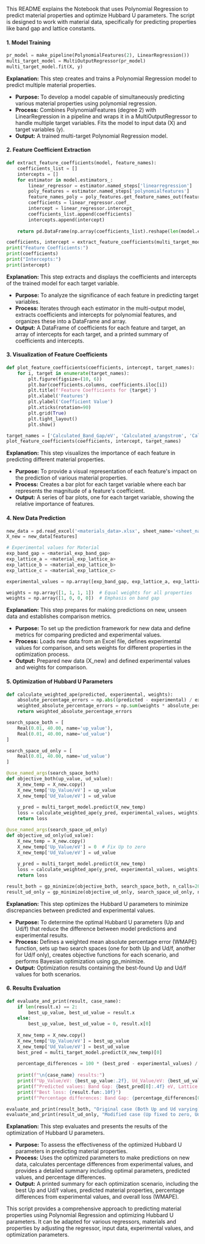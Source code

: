This README explains the Notebook that uses Polynomial Regression to predict material properties and optimize Hubbard U parameters. The script is designed to work with material data, specifically for predicting properties like band gap and lattice constants.

#### 1. Model Training

```python
pr_model = make_pipeline(PolynomialFeatures(2), LinearRegression())
multi_target_model = MultiOutputRegressor(pr_model)
multi_target_model.fit(X, y)
```

**Explanation:** This step creates and trains a Polynomial Regression model to predict multiple material properties.  
- **Purpose:** To develop a model capable of simultaneously predicting various material properties using polynomial regression.  
- **Process:** Combines PolynomialFeatures (degree 2) with LinearRegression in a pipeline and wraps it in a MultiOutputRegressor to handle multiple target variables. Fits the model to input data (X) and target variables (y).  
- **Output:** A trained multi-target Polynomial Regression model.

#### 2. Feature Coefficient Extraction
```python
def extract_feature_coefficients(model, feature_names):
    coefficients_list = []
    intercepts = []
    for estimator in model.estimators_:
        linear_regressor = estimator.named_steps['linearregression']
        poly_features = estimator.named_steps['polynomialfeatures']
        feature_names_poly = poly_features.get_feature_names_out(feature_names)
        coefficients = linear_regressor.coef_
        intercept = linear_regressor.intercept_
        coefficients_list.append(coefficients)
        intercepts.append(intercept)
    
    return pd.DataFrame(np.array(coefficients_list).reshape(len(model.estimators_), -1), columns=feature_names_poly), np.array(intercepts)

coefficients, intercept = extract_feature_coefficients(multi_target_model, features)
print("Feature Coefficients:")
print(coefficients)
print("Intercepts:")
print(intercept)
```
**Explanation:** This step extracts and displays the coefficients and intercepts of the trained model for each target variable.  
- **Purpose:** To analyze the significance of each feature in predicting target variables.  
- **Process:** Iterates through each estimator in the multi-output model, extracts coefficients and intercepts for polynomial features, and organizes these into a DataFrame and array.  
- **Output:** A DataFrame of coefficients for each feature and target, an array of intercepts for each target, and a printed summary of coefficients and intercepts.


#### 3. Visualization of Feature Coefficients
```python
def plot_feature_coefficients(coefficients, intercept, target_names):
    for i, target in enumerate(target_names):
        plt.figure(figsize=(10, 6))
        plt.bar(coefficients.columns, coefficients.iloc[i])
        plt.title(f'Feature Coefficients for {target}')
        plt.xlabel('Features')
        plt.ylabel('Coefficient Value')
        plt.xticks(rotation=90)
        plt.grid(True)
        plt.tight_layout()
        plt.show()
```

```python
target_names = ['Calculated_Band_Gap/eV', 'Calculated_a/angstrom', 'Calculated_b/angstrom', 'Calculated_c/angstrom']
plot_feature_coefficients(coefficients, intercept, target_names)
```
**Explanation:** This step visualizes the importance of each feature in predicting different material properties.  
- **Purpose:** To provide a visual representation of each feature's impact on the prediction of various material properties.  
- **Process:** Creates a bar plot for each target variable where each bar represents the magnitude of a feature's coefficient.  
- **Output:** A series of bar plots, one for each target variable, showing the relative importance of features.

#### 4. New Data Prediction
```python
new_data = pd.read_excel('<materials_data>.xlsx', sheet_name='<sheet_name>')
X_new = new_data[features]
```

```python
# Experimental values for Material
exp_band_gap = <material_exp_band_gap>
exp_lattice_a = <material_exp_lattice_a>
exp_lattice_b = <material_exp_lattice_b>
exp_lattice_c = <material_exp_lattice_c>

experimental_values = np.array([exp_band_gap, exp_lattice_a, exp_lattice_b, exp_lattice_c])
```

```python
weights = np.array([1, 1, 1, 1])  # Equal weights for all properties
weights = np.array([1, 0, 0, 0])  # Emphasis on band gap
```

**Explanation:** This step prepares for making predictions on new, unseen data and establishes comparison metrics.  
- **Purpose:** To set up the prediction framework for new data and define metrics for comparing predicted and experimental values.  
- **Process:** Loads new data from an Excel file, defines experimental values for comparison, and sets weights for different properties in the optimization process.  
- **Output:** Prepared new data (X_new) and defined experimental values and weights for comparison.




#### 5. Optimization of Hubbard U Parameters
```python
def calculate_weighted_ape(predicted, experimental, weights):
    absolute_percentage_errors = np.abs((predicted - experimental) / experimental)
    weighted_absolute_percentage_errors = np.sum(weights * absolute_percentage_errors) / np.sum(weights) 
    return weighted_absolute_percentage_errors
```
```python
search_space_both = [
    Real(0.01, 40.00, name='up_value'),
    Real(0.01, 40.00, name='ud_value')
]

search_space_ud_only = [
    Real(0.01, 40.00, name='ud_value')
]
```
```python
@use_named_args(search_space_both)
def objective_both(up_value, ud_value):
    X_new_temp = X_new.copy()
    X_new_temp['Up_Value/eV'] = up_value
    X_new_temp['Ud_Value/eV'] = ud_value
    
    y_pred = multi_target_model.predict(X_new_temp)
    loss = calculate_weighted_ape(y_pred, experimental_values, weights)
    return loss
```
```python
@use_named_args(search_space_ud_only)
def objective_ud_only(ud_value):
    X_new_temp = X_new.copy()
    X_new_temp['Up_Value/eV'] = 0  # Fix Up to zero
    X_new_temp['Ud_Value/eV'] = ud_value
    
    y_pred = multi_target_model.predict(X_new_temp)
    loss = calculate_weighted_ape(y_pred, experimental_values, weights)
    return loss
```
```python
result_both = gp_minimize(objective_both, search_space_both, n_calls=200, random_state=100)
result_ud_only = gp_minimize(objective_ud_only, search_space_ud_only, n_calls=200, random_state=100)
```

**Explanation:** This step optimizes the Hubbard U parameters to minimize discrepancies between predicted and experimental values.  
- **Purpose:** To determine the optimal Hubbard U parameters (Up and Ud/f) that reduce the difference between model predictions and experimental results.  
- **Process:** Defines a weighted mean absolute percentage error (WMAPE) function, sets up two search spaces (one for both Up and Ud/f, another for Ud/f only), creates objective functions for each scenario, and performs Bayesian optimization using gp_minimize.  
- **Output:** Optimization results containing the best-found Up and Ud/f values for both scenarios.


#### 6. Results Evaluation

```python
def evaluate_and_print(result, case_name):
    if len(result.x) == 2:
        best_up_value, best_ud_value = result.x
    else:
        best_up_value, best_ud_value = 0, result.x[0]
    
    X_new_temp = X_new.copy()
    X_new_temp['Up_Value/eV'] = best_up_value
    X_new_temp['Ud_Value/eV'] = best_ud_value
    best_pred = multi_target_model.predict(X_new_temp)[0]
    
    percentage_differences = 100 * (best_pred - experimental_values) / experimental_values
    
    print(f"\n{case_name} results:")
    print(f"Up_Value/eV: {best_up_value:.2f}, Ud_Value/eV: {best_ud_value:.2f}")
    print(f"Predicted values: Band Gap: {best_pred[0]:.4f} eV, Lattice constant a: {best_pred[1]:.4f} Å, Lattice constant b: {best_pred[2]:.4f} Å, Lattice constant c: {best_pred[3]:.4f} Å")
    print(f"Best loss: {result.fun:.10f}")
    print(f"Percentage differences: Band Gap: {percentage_differences[0]:.2f}%, Lattice constant a: {percentage_differences[1]:.2f}%, Lattice constant b: {percentage_differences[2]:.2f}%, Lattice constant c: {percentage_differences[3]:.2f}%")

evaluate_and_print(result_both, "Original case (Both Up and Ud varying)")
evaluate_and_print(result_ud_only, "Modified case (Up fixed to zero, Ud varying)")
```

**Explanation:** This step evaluates and presents the results of the optimization of Hubbard U parameters.  
- **Purpose:** To assess the effectiveness of the optimized Hubbard U parameters in predicting material properties.  
- **Process:** Uses the optimized parameters to make predictions on new data, calculates percentage differences from experimental values, and provides a detailed summary including optimal parameters, predicted values, and percentage differences.  
- **Output:** A printed summary for each optimization scenario, including the best Up and Ud/f values, predicted material properties, percentage differences from experimental values, and overall loss (WMAPE).

This script provides a comprehensive approach to predicting material properties using Polynomial Regression and optimizing Hubbard U parameters. It can be adapted for various regressors, materials and properties by adjusting the regressor, input data, experimental values, and optimization parameters.
